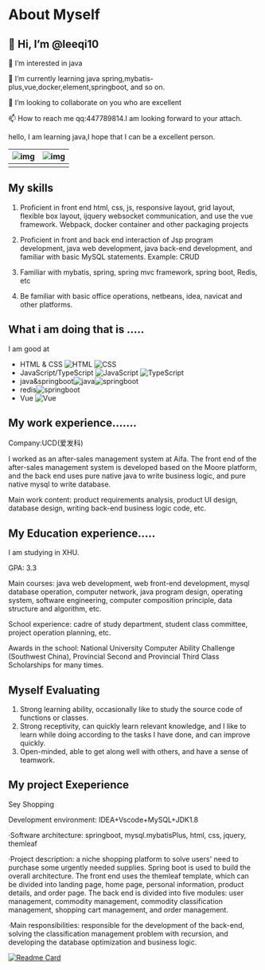 # About Myself

## 👋 Hi, I’m @leeqi10

👀 I’m interested in java

🌱 I’m currently learning java spring,mybatis-plus,vue,docker,element,springboot, and so on.

💞️ I’m looking to collaborate on you who are excellent

📫 How to reach me qq:447789814.I am looking forward to your attach.
<!---
leeqi10/leeqi10 is a ✨ special ✨ repository because its `README.md` (this file) appears on your GitHub profile.
You can click the Preview link to take a look at your changes.
--->
hello, I am learning java,I hope that I can be a excellent person.

| ![img](https://github-readme-stats.vercel.app/api?username=leeqi10&show_icons=true&theme=gruvbox) | ![img](https://github-readme-stats.vercel.app/api/top-langs/?username=leeqi10) |
| :----------------------------------------------------------: | ------------------------------------------------------------ |
|                                                              |                                                              |

## My skills

1. Proficient in front end html, css, js, responsive layout, grid layout, flexible box layout, ijquery websocket communication, and use the vue framework. Webpack, docker container and other packaging projects

2. Proficient in front and back end interaction of Jsp program development, java web development, java back-end development, and familiar with basic MySQL statements. Example: CRUD

3. Familiar with mybatis, spring, spring mvc framework, spring boot, Redis, etc
4. Be familiar with basic office operations, netbeans, idea, navicat and other platforms.

## What i am doing that is .....

I am good at

- HTML & CSS ![HTML](https://img.shields.io/badge/HTML-E34F26?style=for-the-badge&logo=html5&logoColor=white) ![CSS](https://img.shields.io/badge/CSS-1572B6?style=for-the-badge&logo=css3&logoColor=white)
- JavaScript/TypeScript ![JavaScript](https://img.shields.io/badge/JavaScript-F7DF1E?style=for-the-badge&logo=javascript&logoColor=white) ![TypeScript](https://img.shields.io/badge/TypeScript-3178C6?style=for-the-badge&logo=typescript&logoColor=white)
- java&springboot![java](https://img.shields.io/badge/java-1562?style=for-the-badge&logo=java&logoColor=white)![springboot](https://img.shields.io/badge/springboot-954?style=for-the-badge&logo=springboot&logoColor=white)
- redis![springboot](https://img.shields.io/badge/redis-994?style=for-the-badge&logo=redis&logoColor=white)
- Vue ![Vue](https://img.shields.io/badge/Vue-4FC08D?style=for-the-badge&logo=vue%2Ejs&logoColor=white)

## My work experience.......

Company:UCD(爱发科)

I worked as an after-sales management system at Aifa. The front end of the after-sales management system is developed based on the Moore platform, and the back end uses pure native java to write business logic, and pure native mysql to write database.

Main work content: product requirements analysis, product UI design, database design, writing back-end business logic code, etc.

## My Education experience.....

I am studying in XHU.

GPA: 3.3

Main courses: java web development, web front-end development, mysql database operation, computer network, java program design, operating system, software engineering, computer composition principle, data structure and algorithm, etc.

School experience: cadre of study department, student class committee, project operation planning, etc.

Awards in the school: National University Computer Ability Challenge (Southwest China), Provincial Second and Provincial Third Class Scholarships for many times. 

##  Myself Evaluating

1. Strong learning ability, occasionally like to study the source code of functions or classes.
2. Strong receptivity, can quickly learn relevant knowledge, and I like to learn while doing according to the tasks I have done, and can improve quickly.
3. Open-minded, able to get along well with others, and have a sense of teamwork.

## My project Exeperience

Sey Shopping

Development environment: IDEA+Vscode+MySQL+JDK1.8

·Software architecture: springboot, mysql.mybatisPlus, html, css, jquery, themleaf

·Project description: a niche shopping platform to solve users' need to purchase some urgently needed supplies. Spring boot is used to build the overall architecture. The front end uses the themleaf template, which can be divided into landing page, home page, personal information, product details, and order page. The back end is divided into five modules: user management, commodity management, commodity classification management, shopping cart management, and order management.

·Main responsibilities: responsible for the development of the back-end, solving the classification management problem with recursion, and developing the database optimization and business logic.

[![Readme Card](https://github-readme-stats.vercel.app/api/pin/?username=leeqi10&repo=Sey)](https://github.com/leeqi10/Sey)
